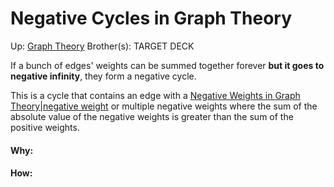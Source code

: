 # Negative Cycles in Graph Theory

Up: [Graph Theory](graph_theory)
Brother(s):
TARGET DECK

If a bunch of edges' weights can be summed together forever **but it goes to negative infinity**, they form a negative cycle.

This is a cycle that contains an edge with a  [Negative Weights in Graph Theory|negative weight](negative_weights_in_graph_theory|negative_weight) or multiple negative weights where the sum of the absolute value of the negative weights is greater than the sum of the positive weights.





































#### Why:
#### How:









